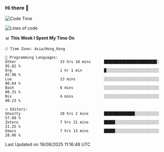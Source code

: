 ### Hi there 👋

<!--
**nicehiro/nicehiro** is a ✨ _special_ ✨ repository because its `README.md` (this file) appears on your GitHub profile.

Here are some ideas to get you started:

- 🔭 I’m currently working on ...
- 🌱 I’m currently learning ...
- 👯 I’m looking to collaborate on ...
- 🤔 I’m looking for help with ...
- 💬 Ask me about ...
- 📫 How to reach me: ...
- 😄 Pronouns: ...
- ⚡ Fun fact: ...
-->

<!--START_SECTION:waka-->
![Code Time](http://img.shields.io/badge/Code%20Time-919%20hrs%2012%20mins-blue)

![Lines of code](https://img.shields.io/badge/From%20Hello%20World%20I%27ve%20Written-1.7%20million%20lines%20of%20code-blue)

📊 **This Week I Spent My Time On** 

```text
🕑︎ Time Zone: Asia/Hong_Kong

💬 Programming Languages: 
Other                    33 hrs 10 mins      ████████████████████████░   95.82 % 
Org                      1 hr 1 min          █░░░░░░░░░░░░░░░░░░░░░░░░   02.96 % 
Lua                      13 mins             ░░░░░░░░░░░░░░░░░░░░░░░░░   00.64 % 
Bash                     6 mins              ░░░░░░░░░░░░░░░░░░░░░░░░░   00.31 % 
Nix                      4 mins              ░░░░░░░░░░░░░░░░░░░░░░░░░   00.23 % 

🔥 Editors: 
Ghostty                  20 hrs 2 mins       ██████████████░░░░░░░░░░░   57.89 % 
Zotero                   7 hrs 21 mins       █████░░░░░░░░░░░░░░░░░░░░   21.25 % 
Emacs                    7 hrs 13 mins       █████░░░░░░░░░░░░░░░░░░░░   20.86 % 
```


 Last Updated on 19/08/2025 11:16:48 UTC
<!--END_SECTION:waka-->
